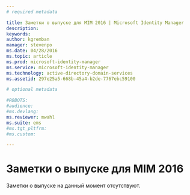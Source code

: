 ```yaml
---
# required metadata

title: Заметки о выпуске для MIM 2016 | Microsoft Identity Manager
description:
keywords:
author: kgremban
manager: stevenpo
ms.date: 04/28/2016
ms.topic: article
ms.prod: microsoft-identity-manager
ms.service: microsoft-identity-manager
ms.technology: active-directory-domain-services
ms.assetid: 297e25a5-668b-45a4-b2de-7767ebc59100

# optional metadata

#ROBOTS:
#audience:
#ms.devlang:
ms.reviewer: mwahl
ms.suite: ems
#ms.tgt_pltfrm:
#ms.custom:

---
```


# Заметки о выпуске для MIM 2016
Заметки о выпуске на данный момент отсутствуют.

<!--HONumber=Apr16_HO1-->


